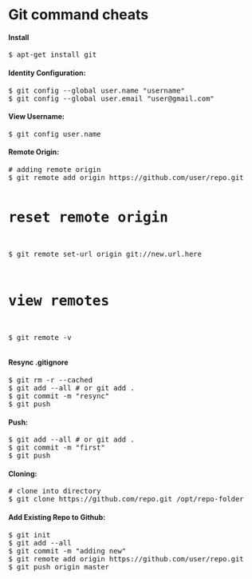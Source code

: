 Git command cheats
================================

<h4>Install</h4>
<pre>
$ apt-get install git
</pre>


<h4>Identity Configuration:</h4>
<pre>
$ git config --global user.name "username"
$ git config --global user.email "user@gmail.com"
</pre>

<h4>View Username:</h4>
<pre>
$ git config user.name
</pre>

<h4>Remote Origin:</h4>
<pre>
# adding remote origin
$ git remote add origin https://github.com/user/repo.git

# reset remote origin
$ git remote set-url origin git://new.url.here

# view remotes
$ git remote -v
</pre>


<h4>Resync .gitignore</h4>
<pre>
$ git rm -r --cached
$ git add --all # or git add .
$ git commit -m "resync"
$ git push
</pre>

<h4>Push: </h4>
<pre>
$ git add --all # or git add .
$ git commit -m "first"
$ git push
</pre>
 
<h4>Cloning:</h4>
<pre>
# clone into directory
$ git clone https://github.com/repo.git /opt/repo-folder
</pre>

<h4>Add Existing Repo to Github: </h4>
<pre>
$ git init
$ git add --all
$ git commit -m "adding new"
$ git remote add origin https://github.com/user/repo.git
$ git push origin master
</pre>





